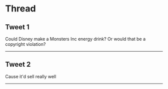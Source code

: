 # Thread

## Tweet 1

Could Disney make a Monsters Inc energy drink? Or would that be a copyright violation?

---

## Tweet 2

Cause it'd sell really well

---

